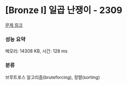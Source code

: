 # [Bronze I] 일곱 난쟁이 - 2309 

[문제 링크](https://www.acmicpc.net/problem/2309) 

### 성능 요약

메모리: 14308 KB, 시간: 128 ms

### 분류

브루트포스 알고리즘(bruteforcing), 정렬(sorting)

